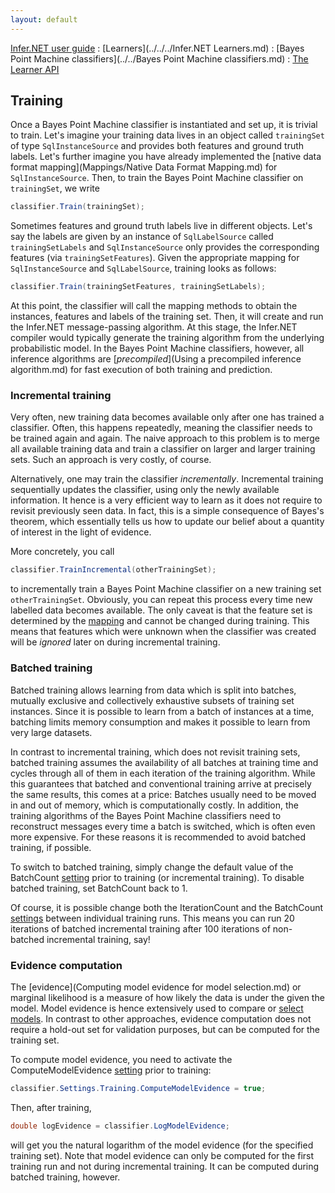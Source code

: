 ```yaml
---
layout: default 
--- 
```

[Infer.NET user guide](../../../index.md) : [Learners](../../../Infer.NET Learners.md) : [Bayes Point Machine classifiers](../../Bayes Point Machine classifiers.md) : [The Learner API](../API.md)

## Training

Once a Bayes Point Machine classifier is instantiated and set up, it is trivial to train. Let's imagine your training data lives in an object called `trainingSet` of type `SqlInstanceSource` and provides both features and ground truth labels. Let's further imagine you have already implemented the [native data format mapping](Mappings/Native Data Format Mapping.md) for `SqlInstanceSource`. Then, to train the Bayes Point Machine classifier on `trainingSet`, we write

```csharp
classifier.Train(trainingSet);
```

Sometimes features and ground truth labels live in different objects. Let's say the labels are given by an instance of `SqlLabelSource` called `trainingSetLabels` and `SqlInstanceSource` only provides the corresponding features (via `trainingSetFeatures`). Given the appropriate mapping for `SqlInstanceSource` and `SqlLabelSource`, training looks as follows:

```csharp
classifier.Train(trainingSetFeatures, trainingSetLabels);
```

At this point, the classifier will call the mapping methods to obtain the instances, features and labels of the training set. Then, it will create and run the Infer.NET message-passing algorithm. At this stage, the Infer.NET compiler would typically generate the training algorithm from the underlying probabilistic model. In the Bayes Point Machine classifiers, however, all inference algorithms are [_precompiled_](Using a precompiled inference algorithm.md) for fast execution of both training and prediction.

### Incremental training

Very often, new training data becomes available only after one has trained a classifier. Often, this happens repeatedly, meaning the classifier needs to be trained again and again. The naive approach to this problem is to merge all available training data and train a classifier on larger and larger training sets. Such an approach is very costly, of course.

Alternatively, one may train the classifier _incrementally_. Incremental training sequentially updates the classifier, using only the newly available information. It hence is a very efficient way to learn as it does not require to revisit previously seen data. In fact, this is a simple consequence of Bayes's theorem, which essentially tells us how to update our belief about a quantity of interest in the light of evidence.

More concretely, you call

```csharp
classifier.TrainIncremental(otherTrainingSet);
```

to incrementally train a Bayes Point Machine classifier on a new training set `otherTrainingSet`. Obviously, you can repeat this process every time new labelled data becomes available. The only caveat is that the feature set is determined by the [mapping](Mappings.md) and cannot be changed during training. This means that features which were unknown when the classifier was created will be _ignored_ later on during incremental training.

### Batched training

Batched training allows learning from data which is split into batches, mutually exclusive and collectively exhaustive subsets of training set instances. Since it is possible to learn from a batch of instances at a time, batching limits memory consumption and makes it possible to learn from very large datasets.

In contrast to incremental training, which does not revisit training sets, batched training assumes the availability of all batches at training time and cycles through all of them in each iteration of the training algorithm. While this guarantees that batched and conventional training arrive at precisely the same results, this comes at a price: Batches usually need to be moved in and out of memory, which is computationally costly. In addition, the training algorithms of the Bayes Point Machine classifiers need to reconstruct messages every time a batch is switched, which is often even more expensive. For these reasons it is recommended to avoid batched training, if possible.

To switch to batched training, simply change the default value of the BatchCount [setting](Settings.md) prior to training (or incremental training). To disable batched training, set BatchCount back to 1.

Of course, it is possible change both the IterationCount and the BatchCount [settings](Settings.md) between individual training runs. This means you can run 20 iterations of batched incremental training after 100 iterations of non-batched incremental training, say!

### Evidence computation

The [evidence](Computing model evidence for model selection.md) or marginal likelihood is a measure of how likely the data is under the given the model. Model evidence is hence extensively used to compare or [select models](http://alumni.media.mit.edu/~tpminka/statlearn/demo/). In contrast to other approaches, evidence computation does not require a hold-out set for validation purposes, but can be computed for the training set.

To compute model evidence, you need to activate the ComputeModelEvidence [setting](Settings.md) prior to training:

```csharp
classifier.Settings.Training.ComputeModelEvidence = true;
```

Then, after training,

```csharp
double logEvidence = classifier.LogModelEvidence;
```

will get you the natural logarithm of the model evidence (for the specified training set). Note that model evidence can only be computed for the first training run and not during incremental training. It can be computed during batched training, however.
